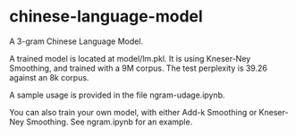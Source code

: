 # chinese-language-model

A 3-gram Chinese Language Model.

A trained model is located at model/lm.pkl. It is using Kneser-Ney Smoothing, and trained with a 9M corpus. The test perplexity is 39.26 against an 8k corpus.

A sample usage is provided in the file ngram-udage.ipynb.

You can also train your own model, with either Add-k Smoothing or Kneser-Ney Smoothing. See ngram.ipynb for an example.
